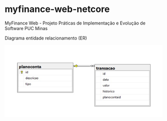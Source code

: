 # myfinance-web-netcore

MyFinance Web - Projeto Práticas de Implementação e Evolução de Software PUC Minas

<p>
Diagrama entidade relacionamento (ER)
</p>
<img src="docs/DER.jpg">
